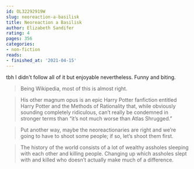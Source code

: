 ```yaml
---
id: OL32292919W
slug: neoreaction-a-basilisk
title: Neoreaction a Basilisk
author: Elizabeth Sandifer
rating: 4
pages: 356
categories:
- non-fiction
reads:
- finished_at: '2021-04-15'
---
```

tbh I didn't follow all of it but enjoyable nevertheless. Funny and biting.

> Being Wikipedia, most of this is almost right.

> His other magnum opus is an epic Harry Potter fanfiction entitled Harry Potter and the Methods of Rationality that, while obviously sounding completely ridiculous, can’t really be condemned in stronger terms than “it’s not much worse than Atlas Shrugged.”

> Put another way, maybe the neoreactionaries are right and we’re going to have to shoot some people; if so, let’s shoot them first.

> The history of the world consists of a lot of wealthy assholes sleeping with each other and killing people. Changing up which assholes slept with and killed who doesn’t actually make much of a difference.
